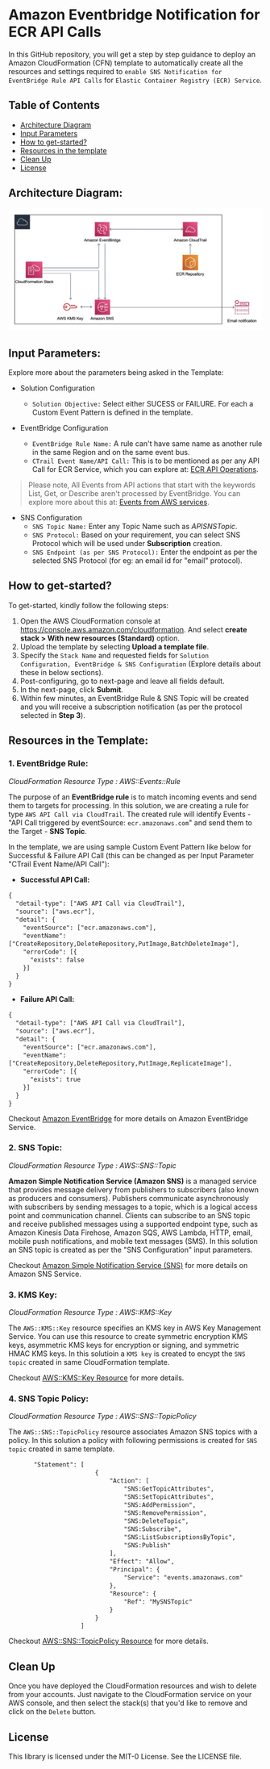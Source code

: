 # Amazon Eventbridge Notification for ECR API Calls

In this GitHub repository, you will get a step by step guidance to deploy an Amazon CloudFormation (CFN) template to automatically create all the resources and settings required to `enable SNS Notification for EventBridge Rule API Calls` for `Elastic Container Registry (ECR) Service`. 

## Table of Contents

  - [Architecture Diagram](#architecture-diagram)
  - [Input Parameters](#input-parameters)
  - [How to get-started?](#how-to-get-started)
  - [Resources in the template](#resources-in-the-template)
  - [Clean Up](#clean-up)
  - [License](#license)

## Architecture Diagram:
![architecture-diagram](Architecture_Diagram.png)

## Input Parameters:

Explore more about the parameters being asked in the Template:

 - Solution Configuration
   * `Solution Objective:` Select either SUCESS or FAILURE. For each a Custom Event Pattern is defined in the template.

 - EventBridge Configuration
   * `EventBridge Rule Name:` A rule can't have same name as another rule in the same Region and on the same event bus.
   * `CTrail Event Name/API Call:` This is to be mentioned as per any API Call for ECR Service, which you can explore at: [ECR API Operations](https://docs.aws.amazon.com/AmazonECR/latest/APIReference/API_Operations.html).
   
> Please note, All Events from API actions that start with the keywords List, Get, or Describe aren't processed by EventBridge. You can explore more about this at: [Events from AWS services](https://docs.aws.amazon.com/eventbridge/latest/userguide/eb-service-event.html).

 - SNS Configuration
   * `SNS Topic Name:` Enter any Topic Name such as _APISNSTopic_.
   * `SNS Protocol:` Based on your requirement, you can select SNS Protocol which will be used under **Subscription** creation.
   * `SNS Endpoint (as per SNS Protocol):` Enter the endpoint as per the selected SNS Protocol (for eg: an email id for "email" protocol).

## How to get-started?
To get-started, kindly follow the following steps:
1. Open the AWS CloudFormation console at https://console.aws.amazon.com/cloudformation. And select **create stack > With new resources (Standard)** option.
2. Upload the template by selecting **Upload a template file**.
3. Specify the `Stack Name` and requested fields for `Solution Configuration, EventBridge & SNS Configuration` (Explore details about these in below sections). 
4. Post-configuring, go to next-page and leave all fields default.
5. In the next-page, click **Submit**.
6. Within few minutes, an EventBridge Rule & SNS Topic will be created and you will receive a subscription notification (as per the protocol selected in **Step 3**).

## Resources in the Template:

### 1. EventBridge Rule:
*CloudFormation Resource Type : AWS::Events::Rule*

The purpose of an **EventBridge rule** is to match incoming events and send them to targets for processing. In this solution, we are creating a rule for type `AWS API Call via CloudTrail`. The created rule will identify Events - "API Call triggered by eventSource: `ecr.amazonaws.com`" and send them to the Target - **SNS Topic**.

In the template, we are using sample Custom Event Pattern like below for Successful & Failure API Call (this can be changed as per Input Parameter "CTrail Event Name/API Call"):
- **Successful API Call:**
```
{
  "detail-type": ["AWS API Call via CloudTrail"],
  "source": ["aws.ecr"],
  "detail": {
    "eventSource": ["ecr.amazonaws.com"],
    "eventName": ["CreateRepository,DeleteRepository,PutImage,BatchDeleteImage"],
    "errorCode": [{
      "exists": false
    }]
  }
}
```

- **Failure API Call:**
```
{
  "detail-type": ["AWS API Call via CloudTrail"],
  "source": ["aws.ecr"],
  "detail": {
    "eventSource": ["ecr.amazonaws.com"],
    "eventName": ["CreateRepository,DeleteRepository,PutImage,ReplicateImage"],
    "errorCode": [{
      "exists": true
    }]
  }
}
```

Checkout [Amazon EventBridge](https://docs.aws.amazon.com/eventbridge/latest/userguide/eb-what-is.html) for more details on Amazon EventBridge Service.

### 2. SNS Topic:
*CloudFormation Resource Type : AWS::SNS::Topic*

**Amazon Simple Notification Service (Amazon SNS)** is a managed service that provides message delivery from publishers to subscribers (also known as producers and consumers). Publishers communicate asynchronously with subscribers by sending messages to a topic, which is a logical access point and communication channel. Clients can subscribe to an SNS topic and receive published messages using a supported endpoint type, such as Amazon Kinesis Data Firehose, Amazon SQS, AWS Lambda, HTTP, email, mobile push notifications, and mobile text messages (SMS). In this solution an SNS topic is created as per the "SNS Configuration" input parameters.

Checkout [Amazon Simple Notification Service (SNS)](https://docs.aws.amazon.com/sns/latest/dg/welcome.html) for more details on Amazon SNS Service.

### 3. KMS Key:
*CloudFormation Resource Type : AWS::KMS::Key*

The `AWS::KMS::Key` resource specifies an KMS key in AWS Key Management Service. You can use this resource to create symmetric encryption KMS keys, asymmetric KMS keys for encryption or signing, and symmetric HMAC KMS keys. In this solutioin a `KMS key` is created to encypt the `SNS topic` created in same CloudFormation template.

Checkout [AWS::KMS::Key Resource](https://docs.aws.amazon.com/AWSCloudFormation/latest/UserGuide/aws-resource-kms-key.html#cfn-kms-key-multiregion) for more details.

### 4. SNS Topic Policy:
*CloudFormation Resource Type : AWS::SNS::TopicPolicy*

The `AWS::SNS::TopicPolicy` resource associates Amazon SNS topics with a policy. In this solution a policy with following permissions is created for `SNS topic` created in same template.

```
       "Statement": [
                        {
                            "Action": [
                                "SNS:GetTopicAttributes",
                                "SNS:SetTopicAttributes",
                                "SNS:AddPermission",
                                "SNS:RemovePermission",
                                "SNS:DeleteTopic",
                                "SNS:Subscribe",
                                "SNS:ListSubscriptionsByTopic",
                                "SNS:Publish"
                            ],
                            "Effect": "Allow",
                            "Principal": {
                                "Service": "events.amazonaws.com"
                            },
                            "Resource": {
                                "Ref": "MySNSTopic"
                            }
                        }
                    ]
```

Checkout [AWS::SNS::TopicPolicy Resource](https://docs.aws.amazon.com/AWSCloudFormation/latest/UserGuide/aws-properties-sns-policy.html) for more details.

## Clean Up
Once you have deployed the CloudFormation resources and wish to delete from your accounts. Just navigate to the CloudFormation service on your AWS console, and then select the stack(s) that you'd like to remove and click on the `Delete` button. 

## License
This library is licensed under the MIT-0 License. See the LICENSE file.
